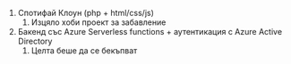 1) Спотифай Клоун (php + html/css/js)
	1) Изцяло хоби проект за забавление
2) Бакенд със Azure Serverless functions + аутентикация с Azure Active Directory
	1) Целта беше да се бекъпват 